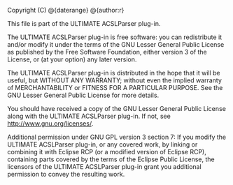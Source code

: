 Copyright (C) @{daterange} @{author:r}

This file is part of the ULTIMATE ACSLParser plug-in.

The ULTIMATE ACSLParser plug-in is free software: you can redistribute it and/or modify
it under the terms of the GNU Lesser General Public License as published
by the Free Software Foundation, either version 3 of the License, or
(at your option) any later version.

The ULTIMATE ACSLParser plug-in is distributed in the hope that it will be useful,
but WITHOUT ANY WARRANTY; without even the implied warranty of
MERCHANTABILITY or FITNESS FOR A PARTICULAR PURPOSE.  See the
GNU Lesser General Public License for more details.

You should have received a copy of the GNU Lesser General Public License
along with the ULTIMATE ACSLParser plug-in. If not, see <http://www.gnu.org/licenses/>.

Additional permission under GNU GPL version 3 section 7:
If you modify the ULTIMATE ACSLParser plug-in, or any covered work, by linking
or combining it with Eclipse RCP (or a modified version of Eclipse RCP), 
containing parts covered by the terms of the Eclipse Public License, the 
licensors of the ULTIMATE ACSLParser plug-in grant you additional permission 
to convey the resulting work.
